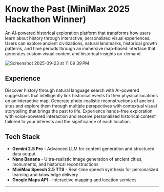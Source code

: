 # Know the Past (MiniMax 2025 Hackathon Winner)

An AI-powered historical exploration platform that transforms how users learn about history through interactive, personalized visual experiences. Users can explore ancient civilizations, natural landmarks, historical growth patterns, and time periods through an immersive map-based interface that generates custom visual content and historical insights on-demand.

![Screenshot 2025-09-23 at 11 09 39 PM](https://github.com/user-attachments/assets/a90123bc-617f-4254-adb6-1c818ff1cf13)

## Experience

Discover history through natural language search with AI-powered suggestions that intelligently link historical events to their physical locations on an interactive map. Generate photo-realistic reconstructions of ancient sites and explore them through multiple perspectives with contextual visual storytelling that brings the past to life. Experience hands-free exploration with voice-powered interaction and receive personalized historical content tailored to your interests and the significance of each location.

## Tech Stack

- **Gemini 2.5 Pro** - Advanced LLM for content generation and structured data output
- **Nano Banana** - Ultra-realistic image generation of ancient cities, monuments, and historical reconstructions
- **MiniMax Speech 2.5 TTS** - Real-time speech synthesis for personalized learning and knowledge delivery
- **Google Maps API** - Interactive mapping and location services

---
